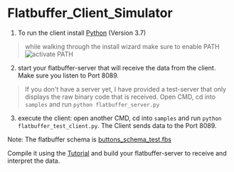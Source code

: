 # Flatbuffer_Client_Simulator

1. To run the client install [Python](https://www.python.org/ftp/python/3.7.9/python-3.7.9-amd64.exe) (Version 3.7)
> while walking through the install wizard make sure to enable PATH
![activate PATH](https://datatofish.com/wp-content/uploads/2018/10/0001_add_Python_to_Path.png)

2. start your flatbuffer-server that will receive the data from the client. Make sure you listen to Port 8089.
> If you don't have a server yet, I have provided a test-server that only displays the raw binary code that is received. Open CMD, cd into ```samples``` and run ``` python flatbuffer_server.py ```

3. execute the client: open another CMD, cd into ```samples``` and run ``` python flatbuffer_test_client.py ```. The Client sends data to the Port 8089.

Note: The flatbuffer schema is [buttons_schema_test.fbs](samples/buttons_schema_test.fbs)

Compile it using the [Tutorial](https://google.github.io/flatbuffers/flatbuffers_guide_tutorial.html) and build your flatbuffer-server to receive and interpret the data.
